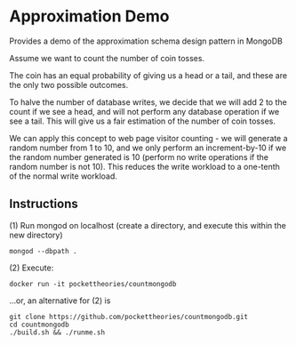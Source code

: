 # Approximation Demo

Provides a demo of the approximation schema design pattern in MongoDB

Assume we want to count the number of coin tosses. 

The coin has an equal probability of giving us a head or a tail, and these are the only two possible outcomes.

To halve the number of database writes, we decide that we will add 2 to the count if we see a head, and will not perform any database operation if we see a tail. This will give us a fair estimation of the number of coin tosses.

We can apply this concept to web page visitor counting - we will generate a random number from 1 to 10, and we only perform an increment-by-10 if we the random number generated is 10 (perform no write operations if the random number is not 10). This reduces the write workload to a one-tenth of the normal write workload.

## Instructions

(1) Run mongod on localhost (create a directory, and execute this within the new directory)
```
mongod --dbpath .
```

(2) Execute: 
```
docker run -it pockettheories/countmongodb
```
...or, an alternative for (2) is 
```
git clone https://github.com/pockettheories/countmongodb.git
cd countmongodb
./build.sh && ./runme.sh
```
